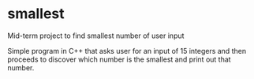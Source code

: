 # smallest
Mid-term project to find smallest number of user input

Simple program in C++ that asks user for an input of 15 integers and then proceeds to discover which number is the smallest and print out that number.

